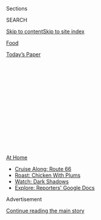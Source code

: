 <div id="app">

<div>

<div>

<div>

<div class="NYTAppHideMasthead css-1q2w90k e1suatyy0">

<div class="section css-ui9rw0 e1suatyy2">

<div class="css-eph4ug er09x8g0">

<div class="css-6n7j50">

</div>

<span class="css-1dv1kvn">Sections</span>

<div class="css-10488qs">

<span class="css-1dv1kvn">SEARCH</span>

</div>

[Skip to content](#site-content)[Skip to site
index](#site-index)

</div>

<div id="masthead-section-label" class="css-1wr3we4 eaxe0e00">

[Food](https://www.nytimes3xbfgragh.onion/section/food)

</div>

<div class="css-10698na e1huz5gh0">

</div>

</div>

<div id="masthead-bar-one" class="section hasLinks css-15hmgas e1csuq9d3">

<div class="css-uqyvli e1csuq9d0">

</div>

<div class="css-1uqjmks e1csuq9d1">

</div>

<div class="css-9e9ivx">

[](https://myaccount.nytimes3xbfgragh.onion/auth/login?response_type=cookie&client_id=vi)

</div>

<div class="css-1bvtpon e1csuq9d2">

[Today’s
Paper](https://www.nytimes3xbfgragh.onion/section/todayspaper)

</div>

</div>

</div>

</div>

<div data-aria-hidden="false">

<div id="site-content" data-role="main">

<div>

<div class="css-1aor85t" style="opacity:0.000000001;z-index:-1;visibility:hidden">

<div class="css-1hqnpie">

<div class="css-epjblv">

<span class="css-17xtcya">[Food](/section/food)</span><span class="css-x15j1o">|</span><span class="css-fwqvlz">Let
This Blueberry Bundt Cake Pull You Out of Your Baking
Rut</span>

</div>

<div class="css-k008qs">

<div class="css-1iwv8en">

<span class="css-18z7m18"></span>

<div>

</div>

</div>

<span class="css-1n6z4y">https://nyti.ms/2DGUaks</span>

<div class="css-1705lsu">

<div class="css-4xjgmj">

<div class="css-4skfbu" data-role="toolbar" data-aria-label="Social Media Share buttons, Save button, and Comments Panel with current comment count" data-testid="share-tools">

  - 
  - 
  - 
  - 
    
    <div class="css-6n7j50">
    
    </div>

  - 
  - 

</div>

</div>

</div>

</div>

</div>

</div>

<div class="css-13pd83m">

<div id="NYT_TOP_BANNER_REGION">

<div>

<div id="maps-athome-menu" class="section css-l08pwh interactive-content interactive-size-medium">

<div class="css-17ih8de interactive-body">

<div class="at-home-nav__innerContainer">

<div class="at-home-nav__title">

[At
Home](https://www.nytimes3xbfgragh.onion/spotlight/at-home?action=click&pgtype=Article&state=default&region=TOP_BANNER&context=at_home_menu)

</div>

  - [Cruise Along:
    Route 66](https://www.nytimes3xbfgragh.onion/2020/09/07/travel/route-66.html?action=click&pgtype=Article&state=default&region=TOP_BANNER&context=at_home_menu)
  - [Roast: Chicken With
    Plums](https://www.nytimes3xbfgragh.onion/2020/09/04/dining/sheet-pan-chicken.html?action=click&pgtype=Article&state=default&region=TOP_BANNER&context=at_home_menu)
  - [Watch: Dark
    Shadows](https://www.nytimes3xbfgragh.onion/2020/09/04/arts/television/dark-shadows-stream.html?action=click&pgtype=Article&state=default&region=TOP_BANNER&context=at_home_menu)
  - [Explore: Reporters' Google
    Docs](https://www.nytimes3xbfgragh.onion/interactive/2020/at-home/even-more-reporters-editors-diaries-lists-recommendations.html?action=click&pgtype=Article&state=default&region=TOP_BANNER&context=at_home_menu)

</div>

</div>

</div>

</div>

</div>

</div>

<div id="top-wrapper" class="css-1sy8kpn">

<div id="top-slug" class="css-l9onyx">

Advertisement

</div>

[Continue reading the main
story](#after-top)

<div class="ad top-wrapper" style="text-align:center;height:100%;display:block;min-height:250px">

<div id="top" class="place-ad" data-position="top" data-size-key="top">

</div>

</div>

<div id="after-top">

</div>

</div>

<div>

<div id="sponsor-wrapper" class="css-1hyfx7x">

<div id="sponsor-slug" class="css-19vbshk">

Supported by

</div>

[Continue reading the main
story](#after-sponsor)

<div id="sponsor" class="ad sponsor-wrapper" style="text-align:center;height:100%;display:block">

</div>

<div id="after-sponsor">

</div>

</div>

<div class="css-186x18t">

From The Pantry

</div>

<div class="css-1vkm6nb ehdk2mb0">

# Let This Blueberry Bundt Cake Pull You Out of Your Baking Rut

</div>

You don’t need a special occasion for this showstopping treat, finished
with a jewel-toned glaze.

<div class="css-79elbk" data-testid="photoviewer-wrapper">

<div class="css-z3e15g" data-testid="photoviewer-wrapper-hidden">

</div>

<div class="css-1a48zt4 ehw59r15" data-testid="photoviewer-children">

![<span class="css-16f3y1r e13ogyst0" data-aria-hidden="true">Blueberry
Bundt
cake.</span><span class="css-cnj6d5 e1z0qqy90" itemprop="copyrightHolder"><span class="css-1ly73wi e1tej78p0">Credit...</span><span><span>Melissa
Clark/The New York
Times</span></span></span>](https://static01.graylady3jvrrxbe.onion/images/2020/08/05/dining/05pantry-blog/05pantry-blog-articleLarge.jpg?quality=75&auto=webp&disable=upscale)

</div>

</div>

<div class="css-18e8msd">

<div class="css-vp77d3 epjyd6m0">

<div class="css-hus3qt ey68jwv0" data-aria-hidden="true">

[![Melissa
Clark](https://static01.graylady3jvrrxbe.onion/images/2018/06/21/multimedia/author-melissa-clark/author-melissa-clark-thumbLarge.png
"Melissa Clark")](https://www.nytimes3xbfgragh.onion/by/melissa-clark)

</div>

<div class="css-1baulvz">

By [<span class="css-1baulvz last-byline" itemprop="name">Melissa
Clark</span>](https://www.nytimes3xbfgragh.onion/by/melissa-clark)

</div>

</div>

  - Aug. 5,
    2020

  - 
    
    <div class="css-4xjgmj">
    
    <div class="css-d8bdto" data-role="toolbar" data-aria-label="Social Media Share buttons, Save button, and Comments Panel with current comment count" data-testid="share-tools">
    
      - 
      - 
      - 
      - 
        
        <div class="css-6n7j50">
        
        </div>
    
      - 
      - 
    
    </div>
    
    </div>

</div>

</div>

<div class="section meteredContent css-1r7ky0e" name="articleBody" itemprop="articleBody">

<div class="css-1fanzo5 StoryBodyCompanionColumn">

<div class="css-53u6y8">

My [loaf pan has gotten a mighty
workout](https://www.nytimes3xbfgragh.onion/2020/04/03/dining/pantry-poundcake-coronavirus.html)
amid the pandemic baking frenzy. But not so much the Bundt pan, which
had been languishing in a high cabinet, waiting for an occasion grand
enough to warrant its ornateness.

But as fancy as Bundt cakes look, making them isn’t any harder than
throwing together your average loaf cake. In fact, most are just
scaled-up loaf cakes: easy to bake, hard to stop eating once you do.

The charm of a Bundt cake lies in its fanciness, which, if your family
has become as complacent on the homemade baked goods front as mine,
might be just the thing to jolt them out of their doldrums.

I tried this recently with a blueberry Bundt cake, adding the berries
both to the sour cream-enriched batter, and to the glaze, which turned
appealingly purple.

</div>

</div>

<div class="css-1fanzo5 StoryBodyCompanionColumn">

<div class="css-53u6y8">

To make enough for 10 to 12 servings, you’ll need a 10- to 12-cup Bundt
pan. (If it’s loaf pan or bust, use two 9-by-5-inch pans. You can freeze
or give away the second cake.) Brush the pan well with melted butter,
taking care to reach every crevice. Then sprinkle it with granulated
sugar, gently shaking and rotating the pan, so the sugar gets into all
the nooks. The sugar helps the batter brown and form a sweet, brittle
exterior that helps with unmolding. Tap any excess sugar into the sink.

Heat the oven to 350 degrees.

In a medium bowl, whisk together your dry ingredients: 3 ½ cups/450
grams all-purpose flour, 2 teaspoons baking powder, ¾ teaspoon fine sea
salt and ½ teaspoon baking soda.

Using an electric mixer (either hand-held or a stand mixer), cream 1
cup/225 grams room-temperature unsalted butter (2 sticks) with 1 ½
cups/300 grams granulated sugar, letting the mixer go until the butter
is light and fluffy. The softer the butter is to start with, the more
quickly this will go.

<div id="NYT_MAIN_CONTENT_2_REGION" class="css-9tf9ac">

<div>

</div>

</div>

Beat in 4 eggs, one at a time, letting the first one disappear into the
batter before adding the next. Beat in 2 teaspoons vanilla extract, or a
tablespoon bourbon or brandy, or ½ teaspoon almond extract. Or go crazy
and add all three. I also mixed in a teaspoon of grated nutmeg, but a
teaspoon grated lemon zest would also be lovely with the blueberries.

Now pour in half of the flour mixture, beating briefly to incorporate
it, then mix in ½ cup/120 milliliters sour cream. Add the remaining
flour, then ½ cup/120 milliliters milk. You have other dairy options
here instead of sour cream plus milk. A cup of buttermilk or plain
yogurt, or 1 cup of whole milk plus 1 tablespoon lemon juice will also
work. (Add it to the batter ½ cup at a time as you would the sour cream
and milk.)

</div>

</div>

<div class="css-1fanzo5 StoryBodyCompanionColumn">

<div class="css-53u6y8">

Once the batter is nice and smooth, switch to a spatula and fold in 2
cups blueberries, either fresh or frozen (no need to thaw). Scrape the
batter into the buttered, sugared pan, smooth the top, and bake for 50
to 60 minutes, until a toothpick inserted into the center comes out
clean or with a few crumbs clinging to it. If you see any wet batter,
keep baking, tenting the top of the cake with foil if it gets too brown.

When it’s done, transfer to a wire rack to cool for 15 minutes, then
unmold the cake onto the rack and let it cool completely.

In the meantime, make the glaze: In a small saucepan, heat ½ cup
blueberries with 1 tablespoon lemon juice, letting the mixture bubble
away for about 5 minutes, until the berries burst.

Use a fork or potato masher to smush the berries into jam. Stir in 2
cups/245 grams unsifted confectioners’ sugar, adding a little more if
needed to make a thick but pourable glaze. If it seems too thick, stir
in a few drops of lemon juice or milk. Pour glaze over the cake. Note: I
did not strain this glaze, and it looked smooth enough to me.
Perfectionists can strain at will. In either case, let the glaze set for
at least 30 minutes before slicing.

Then serve the berry-speckled slices on your prettiest dessert plates.
Because even easy Bundt cakes deserve the best.

</div>

</div>

<div>

</div>

<div class="css-1fanzo5 StoryBodyCompanionColumn">

<div class="css-53u6y8">

*Follow* [*NYT Food on Twitter*](https://twitter.com/nytfood) *and*
[*NYT Cooking on Instagram*](https://www.instagram.com/nytcooking/)*,*
[*Facebook*](https://www.facebookcorewwwi.onion/nytcooking/)*,*
[*YouTube*](https://www.youtube.com/nytcooking) *and*
[*Pinterest*](https://www.pinterest.com/nytcooking/)*.* [*Get regular
updates from NYT Cooking, with recipe suggestions, cooking tips and
shopping
advice*](https://www.nytimes3xbfgragh.onion/newsletters/cooking)*.*

</div>

</div>

</div>

<div>

</div>

<div>

</div>

<div>

</div>

<div>

<div id="bottom-wrapper" class="css-1ede5it">

<div id="bottom-slug" class="css-l9onyx">

Advertisement

</div>

[Continue reading the main
story](#after-bottom)

<div id="bottom" class="ad bottom-wrapper" style="text-align:center;height:100%;display:block;min-height:90px">

</div>

<div id="after-bottom">

</div>

</div>

</div>

</div>

</div>

## Site Index

<div>

</div>

## Site Information Navigation

  - [© <span>2020</span> <span>The New York Times
    Company</span>](https://help.nytimes3xbfgragh.onion/hc/en-us/articles/115014792127-Copyright-notice)

<!-- end list -->

  - [NYTCo](https://www.nytco.com/)
  - [Contact
    Us](https://help.nytimes3xbfgragh.onion/hc/en-us/articles/115015385887-Contact-Us)
  - [Work with us](https://www.nytco.com/careers/)
  - [Advertise](https://nytmediakit.com/)
  - [T Brand Studio](http://www.tbrandstudio.com/)
  - [Your Ad
    Choices](https://www.nytimes3xbfgragh.onion/privacy/cookie-policy#how-do-i-manage-trackers)
  - [Privacy](https://www.nytimes3xbfgragh.onion/privacy)
  - [Terms of
    Service](https://help.nytimes3xbfgragh.onion/hc/en-us/articles/115014893428-Terms-of-service)
  - [Terms of
    Sale](https://help.nytimes3xbfgragh.onion/hc/en-us/articles/115014893968-Terms-of-sale)
  - [Site
    Map](https://spiderbites.nytimes3xbfgragh.onion)
  - [Help](https://help.nytimes3xbfgragh.onion/hc/en-us)
  - [Subscriptions](https://www.nytimes3xbfgragh.onion/subscription?campaignId=37WXW)

</div>

</div>

</div>

</div>
